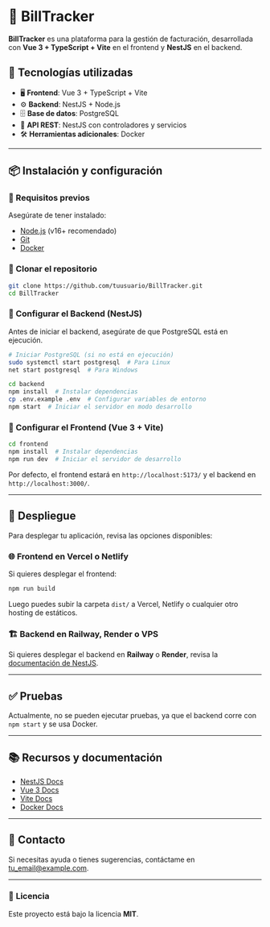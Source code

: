 # 🚀 BillTracker

**BillTracker** es una plataforma para la gestión de facturación, desarrollada con **Vue 3 + TypeScript + Vite** en el frontend y **NestJS** en el backend.

## 📌 Tecnologías utilizadas
- 🖥 **Frontend**: Vue 3 + TypeScript + Vite
- ⚙️ **Backend**: NestJS + Node.js
- 🗄 **Base de datos**: PostgreSQL
- 🔗 **API REST**: NestJS con controladores y servicios
- 🛠 **Herramientas adicionales**: Docker

---

## 📦 Instalación y configuración

### 🔹 Requisitos previos
Asegúrate de tener instalado:
- [Node.js](https://nodejs.org/) (v16+ recomendado)
- [Git](https://git-scm.com/)
- [Docker](https://www.docker.com/)

### 🔹 Clonar el repositorio
```bash
git clone https://github.com/tuusuario/BillTracker.git
cd BillTracker
```

### 🔹 Configurar el Backend (NestJS)
Antes de iniciar el backend, asegúrate de que PostgreSQL está en ejecución.
```bash
# Iniciar PostgreSQL (si no está en ejecución)
sudo systemctl start postgresql  # Para Linux
net start postgresql  # Para Windows

cd backend
npm install  # Instalar dependencias
cp .env.example .env  # Configurar variables de entorno
npm start  # Iniciar el servidor en modo desarrollo
```

### 🔹 Configurar el Frontend (Vue 3 + Vite)
```bash
cd frontend
npm install  # Instalar dependencias
npm run dev  # Iniciar el servidor de desarrollo
```
Por defecto, el frontend estará en `http://localhost:5173/` y el backend en `http://localhost:3000/`.

---

## 🚀 Despliegue

Para desplegar tu aplicación, revisa las opciones disponibles:

### 🌐 **Frontend en Vercel o Netlify**
Si quieres desplegar el frontend:
```bash
npm run build
```
Luego puedes subir la carpeta `dist/` a Vercel, Netlify o cualquier otro hosting de estáticos.

### 🏗 **Backend en Railway, Render o VPS**
Si quieres desplegar el backend en **Railway** o **Render**, revisa la [documentación de NestJS](https://docs.nestjs.com/deployment).

---

## ✅ Pruebas

Actualmente, no se pueden ejecutar pruebas, ya que el backend corre con `npm start` y se usa Docker.

---

## 📚 Recursos y documentación
- [NestJS Docs](https://docs.nestjs.com/)
- [Vue 3 Docs](https://vuejs.org/guide/introduction.html)
- [Vite Docs](https://vitejs.dev/)
- [Docker Docs](https://docs.docker.com/)

---

## 📌 Contacto
Si necesitas ayuda o tienes sugerencias, contáctame en [tu_email@example.com](mailto:tu_email@example.com).

---

### 📝 **Licencia**
Este proyecto está bajo la licencia **MIT**.
